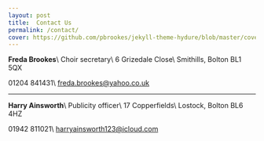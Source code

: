 ```yaml
---
layout: post
title:  Contact Us
permalink: /contact/
cover: https://github.com/pbrookes/jekyll-theme-hydure/blob/master/cover.jpg?raw=true
---
```

**Freda Brookes**\\
Choir secretary\\
6 Grizedale Close\\
Smithills, Bolton BL1 5QX

<i class="fas fa-phone"></i> 01204 841431\\
<i class="fas fa-envelope"></i> [freda.brookes@yahoo.co.uk](mailto:freda.brookes@yahoo.co.uk)

<hr>

**Harry Ainsworth**\\
Publicity officer\\
17 Copperfields\\
Lostock, Bolton BL6 4HZ

<i class="fas fa-phone"></i>  01942 811021\\
<i class="fas fa-envelope"></i>  harryainsworth123@icloud.com
